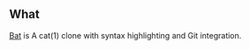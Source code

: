 ## What
[Bat](https://github.com/sharkdp/bat) is A cat(1) clone with syntax highlighting and Git integration.

